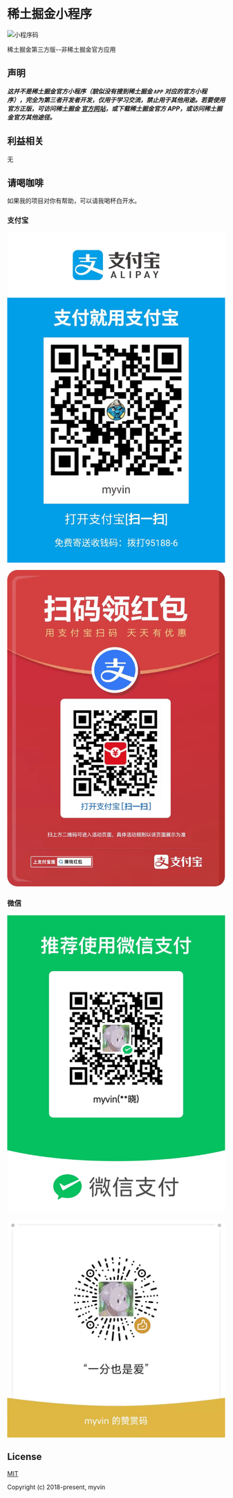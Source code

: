 # 稀土掘金小程序

![小程序码](./materials/miniqrcode.jpeg)

稀土掘金第三方版--非稀土掘金官方应用

## 声明

***这并不是稀土掘金官方小程序（貌似没有搜到稀土掘金 `APP` 对应的官方小程序），完全为第三者开发者开发，仅用于学习交流，禁止用于其他用途。若要使用官方正版，可访问稀土掘金 [官方网站](https://juejin.cn/)，或下载稀土掘金官方 APP，或访问稀土掘金官方其他途径。***

## 利益相关

无

## 请喝咖啡

如果我的项目对你有帮助，可以请我喝杯白开水。

### 支付宝

![支付宝收款码](materials/ali_pay_code.jpeg)

![支付宝红包码](materials/ali_bonus_code.jpeg)

### 微信

![微信收款码](materials/wechat_pay_code.jpeg)

![微信赞赏码](materials/wechat_like_code.jpeg)

## License

[MIT](http://opensource.org/licenses/MIT)

Copyright (c) 2018-present, myvin
